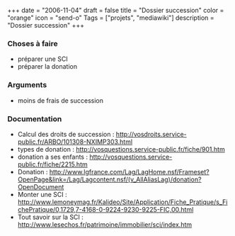 +++
date = "2006-11-04"
draft = false
title = "Dossier succession"
color = "orange"
icon = "send-o"
Tags = ["projets", "mediawiki"]
description = "Dossier succession"
+++

### Choses à faire

-   préparer une SCI
-   préparer la donation

### Arguments

-   moins de frais de succession

### Documentation

-   Calcul des droits de succession :
    <http://vosdroits.service-public.fr/ARBO/101308-NXIMP303.html>
-   types de donation :
    <http://vosquestions.service-public.fr/fiche/901.htm>
-   donation a ses enfants :
    <http://vosquestions.service-public.fr/fiche/2215.htm>
-   Donation :
    <http://www.lgfrance.com/Lag/LagHome.nsf/Frameset?OpenPage&link=/Lag/Lagcontent.nsf/(v_AllAliasLag)/donation?OpenDocument>
-   Monter une SCI :
    <http://www.lemoneymag.fr/Kalideo/Site/Application/Fiche_Pratique/s_FichePratique/0,1729,7-4168-0-9224-9230-9225-FIC,00.html>
-   Tout savoir sur la SCI :
    <http://www.lesechos.fr/patrimoine/immobilier/sci/index.htm>

